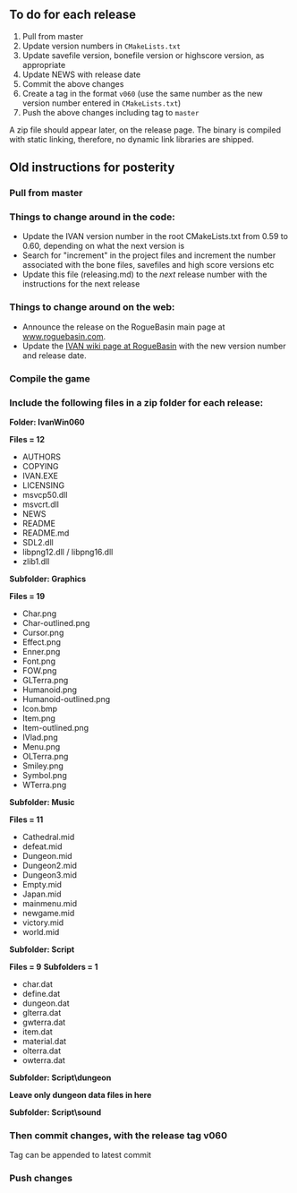 To do for each release
----------------------

1) Pull from master
2) Update version numbers in `CMakeLists.txt`
3) Update savefile version, bonefile version or highscore version, as appropriate
4) Update NEWS with release date
5) Commit the above changes
6) Create a tag in the format `v060` (use the same number as the new version number entered in `CMakeLists.txt`)
7) Push the above changes including tag to `master` 

A zip file should appear later, on the release page. The binary is compiled with static linking, therefore, no dynamic link libraries are shipped.


Old instructions for posterity
------------------------------

### Pull from master

### Things to change around in the code:

 - Update the IVAN version number in the root CMakeLists.txt from 0.59 to 0.60, depending on what the next version is
 - Search for "increment" in the project files and increment the number associated with the bone files, savefiles and high score versions etc
 - Update this file (releasing.md) to the _next_ release number with the instructions for the next release

### Things to change around on the web:

 - Announce the release on the RogueBasin main page at www.roguebasin.com.
 - Update the [IVAN wiki page at RogueBasin](http://www.roguebasin.com/index.php?title=IVAN) with the new version number and release date.

### Compile the game

### Include the following files in a zip folder for each release:

**Folder: IvanWin060**

**Files = 12**

  - AUTHORS
  - COPYING
  - IVAN.EXE
  - LICENSING
  - msvcp50.dll
  - msvcrt.dll
  - NEWS
  - README
  - README.md
  - SDL2.dll
  - libpng12.dll / libpng16.dll
  - zlib1.dll

**Subfolder: Graphics**

**Files = 19**

  - Char.png
  - Char-outlined.png
  - Cursor.png
  - Effect.png
  - Enner.png
  - Font.png
  - FOW.png
  - GLTerra.png
  - Humanoid.png
  - Humanoid-outlined.png
  - Icon.bmp
  - Item.png
  - Item-outlined.png
  - IVlad.png
  - Menu.png
  - OLTerra.png
  - Smiley.png
  - Symbol.png
  - WTerra.png

**Subfolder: Music**

**Files = 11**

  - Cathedral.mid
  - defeat.mid
  - Dungeon.mid
  - Dungeon2.mid
  - Dungeon3.mid
  - Empty.mid
  - Japan.mid
  - mainmenu.mid
  - newgame.mid
  - victory.mid
  - world.mid

**Subfolder: Script**

**Files = 9**
**Subfolders = 1**

  - char.dat
  - define.dat
  - dungeon.dat
  - glterra.dat
  - gwterra.dat
  - item.dat
  - material.dat
  - olterra.dat
  - owterra.dat

**Subfolder: Script\dungeon**

**Leave only dungeon data files in here**

**Subfolder: Script\sound**

### Then commit changes, with the release tag v060
Tag can be appended to latest commit

### Push changes
